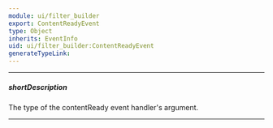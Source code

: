 ```yaml
---
module: ui/filter_builder
export: ContentReadyEvent
type: Object
inherits: EventInfo
uid: ui/filter_builder:ContentReadyEvent
generateTypeLink: 
---
```

---
##### shortDescription
The type of the contentReady event handler's argument.

---
<!-- Description goes here -->